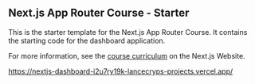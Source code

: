## Next.js App Router Course - Starter

This is the starter template for the Next.js App Router Course. It contains the starting code for the dashboard application.

For more information, see the [course curriculum](https://nextjs.org/learn) on the Next.js Website.



<!-- https://vercel.com/templates/next.js/nextjs-ai-chatbot -->
https://nextjs-dashboard-i2u7ry19k-lancecryps-projects.vercel.app/